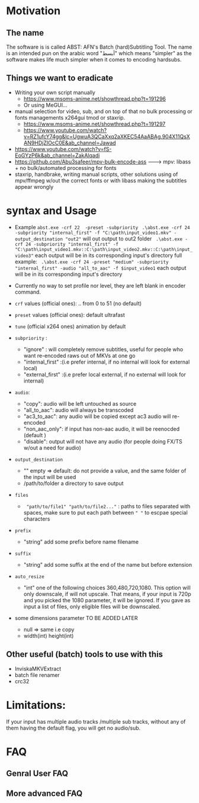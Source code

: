 # Motivation

## The name
The software is is called ABST: AFN's Batch (hard)Subtitling Tool. The name is an intended pun on the arabic word "أبسط" which means "simpler" as the software makes life much simpler when it comes to encoding hardsubs.


## Things we want to eradicate
- Writing your own script manually
    - https://www.msoms-anime.net/showthread.php?t=191296
    - Or using MeGUI...
- manual selection for video, sub, and on top of that no bulk processing or fonts managements x264gui tmod or staxrip.
    - https://www.msoms-anime.net/showthread.php?t=191297
    - https://www.youtube.com/watch?v=RZ1ufcY74gg&lc=UgwuA3QCaXxq2aXKEC54AaABAg.904X11QsXAN9HDjZIOcC0E&ab_channel=Jawad
- https://www.youtube.com/watch?v=fS-EoGYzP6k&ab_channel=ZakAlqadi
- https://github.com/Abu3safeer/mpv-bulk-encode-ass
---> mpv: libass + no bulk/automated processing for fonts
- staxrip, handbrake, writing manual scripts, other solutions using of mpv/ffmpeg w/out the correct fonts or with libass making the subtitles appear wrongly



# syntax and Usage
- Example
`abst.exe -crf 22  -preset -subpriority`
` .\abst.exe -crf 24 -subpriority "internal_first" -f "C:\path\input_video1.mkv" -output_destination "out2"` will out output to out2 folder
` .\abst.exe -crf 24 -subpriority "internal_first" -f "C:\path\input_video1.mkv::C:\path\input_video2.mkv::C:\path\input_video3"` each output will be in its corresponding input's directory
full example:
` .\abst.exe -crf 24 -preset "medium" -subpriority "internal_first" -audio "all_to_aac" -f $input_video1` each output will be in its corresponding input's directory
- Currently no way to set profile nor level, they are left blank in encoder command.
- `crf` values (official ones): .. from  0 to 51 (no default)
- `preset` values (official ones): default ultrafast
- `tune` (official x264 ones) animation by default
- `subpriority` : 
    - "ignore" : will completely remove subtitles, useful for people who want re-encoded raws out of MKVs at one go
    - "internal_first" :(i.e prefer internal, if no internal will look for external local)
    - "external_first" :(i.e prefer local external, if no external will look for internal)
- `audio`:
    - "copy": audio will be left untouched as source
    - "all_to_aac": audio will always be transcoded 
    - "ac3_to_aac": any audio will be copied except ac3 audio will re-encoded
    - "non_aac_only": if input has non-aac audio, it will be reenocded (default )
    - "disable": output will not have any audio (for people doing FX/TS w/out a need for audio)
- `output_destination` 
    - "" empty => default: do not provide a value, and the same folder of the input will be used
    - /path/to/folder a directory to save output
- `files`
    - ` "path/to/file1" "path/to/file2..."` : paths to files separated with spaces, make sure to put each path between `" "` to escpae special characters
- `prefix`  
    - "string" add some prefix before name filename
- `suffix`
  - "string" add some suffix at the end of the name but before extension
- `auto_resize`
  - "int" one of the following choices 360,480,720,1080. This option will only downscale, if will not upscale.
    That means, if your input is 720p and you picked the 1080 parameter, it will be ignored.
    If you gave as input a list of files, only eligible files will be downscaled.

- some dimensions parameter TO BE ADDED LATER
    - null => same i.e copy
    - width(int) height(int)





##  Other useful (batch) tools to use with this
- InviskaMKVExtract
- batch file renamer
- crc32

# Limitations:
If your input has multiple audio tracks /multiple sub tracks, without any of them having the default flag, you will get no audio/sub. 


# FAQ

## Genral User FAQ

## More advanced FAQ